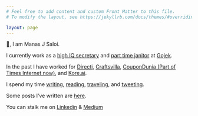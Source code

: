 ```yaml
---
# Feel free to add content and custom Front Matter to this file.
# To modify the layout, see https://jekyllrb.com/docs/themes/#overriding-theme-defaults

layout: page
---
```

👋, I am Manas J Saloi.

I currently work as a [high IQ secretary](https://twitter.com/spakhm/status/1318414506855329792?s=20) and [part time janitor](https://medium.com/all-things-product-management/product-manager-you-are-664d83ee702e) at [Gojek](https://www.go-jek.com/).

In the past I have worked for [Directi](https://www.directi.com/), [Craftsvilla](https://www.craftsvilla.com/), [CouponDunia (Part of Times Internet now)](https://www.coupondunia.in/), and [Kore.ai](https://kore.ai/).

I spend my time [writing](https://manassaloi.com/posts/), [reading](https://www.goodreads.com/user/show/9698257-manas-saloi), [traveling](https://solitarywankers.quora.com/), and [tweeting](https://twitter.com/manas_saloi).

Some posts I’ve written are [here](https://manassaloi.com/posts/).

You can stalk me on [Linkedin](https://www.linkedin.com/in/manassaloi/) & [Medium](https://medium.com/@manas_saloi)
